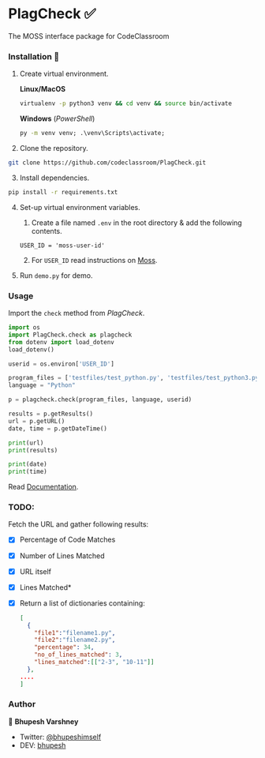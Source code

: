 # PlagCheck ✅
The MOSS interface package for CodeClassroom

### Installation 🔮

1. Create virtual environment.

    **Linux/MacOS**
    ```bash
    virtualenv -p python3 venv && cd venv && source bin/activate
    ```
    **Windows**
    (*PowerShell*)
    ```cmd
    py -m venv venv; .\venv\Scripts\activate;
    ```

2. Clone the repository.

```bash
git clone https://github.com/codeclassroom/PlagCheck.git
```    

3. Install dependencies.

```bash
pip install -r requirements.txt
```

4. Set-up virtual environment variables.
    1. Create a file named `.env` in the root directory & add the following contents.
    
    ```text
    USER_ID = 'moss-user-id'
    ```
    2. For `USER_ID` read instructions on [Moss](http://theory.stanford.edu/~aiken/moss/).

5. Run `demo.py` for demo.


### Usage

Import the `check` method from *PlagCheck*.

```python
import os
import PlagCheck.check as plagcheck
from dotenv import load_dotenv
load_dotenv()

userid = os.environ['USER_ID']

program_files = ['testfiles/test_python.py', 'testfiles/test_python3.py']
language = "Python"

p = plagcheck.check(program_files, language, userid)

results = p.getResults()
url = p.getURL()
date, time = p.getDateTime()

print(url)
print(results)

print(date)
print(time)
```

Read [Documentation](https://github.com/codeclassroom/PlagCheck/blob/master/docs/docs.md).


### TODO:

Fetch the URL and gather following results:

- [x] Percentage of Code Matches
- [x] Number of Lines Matched
- [x] URL itself
- [x] Lines Matched*
- [x] Return a list of dictionaries containing:
    ```json
    [
      {
        "file1":"filename1.py",
        "file2":"filename2.py",
        "percentage": 34,
        "no_of_lines_matched": 3,
        "lines_matched":[["2-3", "10-11"]]
      },
    ....
    ]
    ```


### Author

👥 **Bhupesh Varshney**

- Twitter: [@bhupeshimself](https://twitter.com/bhupeshimself)
- DEV: [bhupesh](https://dev.to/bhupesh)
